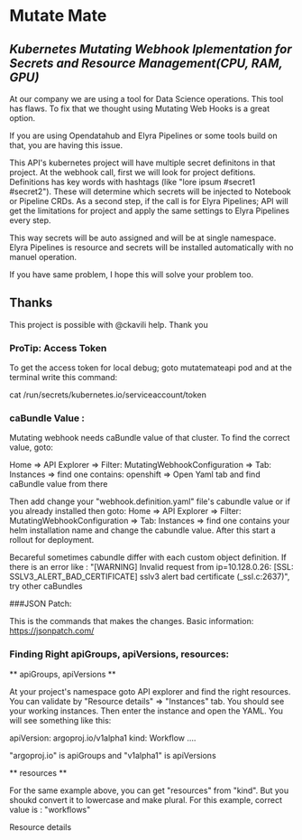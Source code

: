# Mutate Mate

## _Kubernetes Mutating Webhook Iplementation for Secrets and Resource Management(CPU, RAM, GPU)_

At our company we are using a tool for Data Science operations. This tool has flaws. To fix that we thought using Mutating Web Hooks is a great option.

If you are using Opendatahub and Elyra Pipelines or some tools build on that, you are having this issue.

This API's kubernetes project will have multiple secret definitons in that project.
At the webhook call, first we will look for project defitions. Definitions has key words with hashtags (like "lore ipsum #secret1 #secret2"). These will determine which secrets will be injected to Notebook or Pipeline CRDs.
As a second step, if the call is for Elyra Pipelines; API will get the limitations for project and apply the same settings to Elyra Pipelines every step.

This way secrets will be auto assigned and will be at single namespace.
Elyra Pipelines is resource and secrets will be installed automatically with no manuel operation.

If you have same problem, I hope this will solve your problem too.

## Thanks

This project is possible with @ckavili help. Thank you

### ProTip: Access Token

To get the access token for local debug; goto mutatemateapi pod and at the terminal write this command:

cat /run/secrets/kubernetes.io/serviceaccount/token

### caBundle Value :

Mutating webhook needs caBundle value of that cluster. To find the correct value, goto:

Home => API Explorer => Filter: MutatingWebhookConfiguration => Tab: Instances => find one contains: openshift => Open Yaml tab and find caBundle value from there

Then add change your "webhook.definition.yaml" file's cabundle value or if you already installed then goto:
Home => API Explorer => Filter: MutatingWebhookConfiguration => Tab: Instances => find one contains your helm installation name and change the cabundle value.
After this start a rollout for deployment.

Becareful sometimes cabundle differ with each custom object definition. If there is an error like : "[WARNING] Invalid request from ip=10.128.0.26: [SSL: SSLV3_ALERT_BAD_CERTIFICATE] sslv3 alert bad certificate (\_ssl.c:2637)", try other caBundles

###JSON Patch:

This is the commands that makes the changes. Basic information:
https://jsonpatch.com/

### Finding Right apiGroups, apiVersions, resources:

** apiGroups, apiVersions **

At your project's namespace goto API explorer and find the right resources. You can validate by "Resource details" => "Instances" tab. You should see your working instances.
Then enter the instance and open the YAML. You will see something like this:

apiVersion: argoproj.io/v1alpha1
kind: Workflow
....

"argoproj.io" is apiGroups and "v1alpha1" is apiVersions

** resources **

For the same example above, you can get "resources" from "kind". But you shoukd convert it to lowercase and make plural.
For this example, correct value is : "workflows"

Resource details
